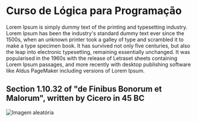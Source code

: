 
# Curso de Lógica para Programação

<p>Lorem Ipsum is simply dummy text of the printing and typesetting industry. Lorem Ipsum has been the industry's standard dummy text ever since the 1500s, when an unknown printer took a galley of type and scrambled it to make a type specimen book. It has survived not only five centuries, but also the leap into electronic typesetting, remaining essentially unchanged. It was popularised in the 1960s with the release of Letraset sheets containing Lorem Ipsum passages, and more recently with desktop publishing software like Aldus PageMaker including versions of Lorem Ipsum.</p>

<h2>Section 1.10.32 of "de Finibus Bonorum et Malorum", written by Cicero in 45 BC</h2>

<img src="https://i0.wp.com/kenzie.com.br/blog/wp-content/uploads/2022/07/Foto10.png?fit=640%2C228&ssl=1" alt="Imagem aleatória"/>
